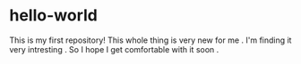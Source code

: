 # hello-world
This is my first repository! This whole thing is very new for me . I'm finding it very intresting . So I hope I get comfortable with it soon .
